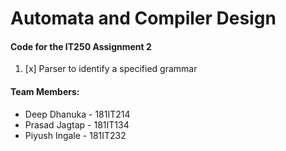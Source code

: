 # Automata and Compiler Design

#### Code for the IT250 Assignment 2

1.  [x] Parser to identify a specified grammar

#### Team Members:

- Deep Dhanuka - 181IT214
- Prasad Jagtap - 181IT134
- Piyush Ingale - 181IT232
